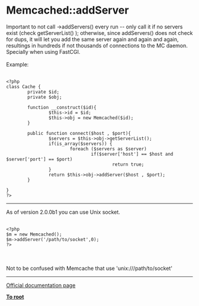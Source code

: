 # Memcached::addServer



Important to not call -&gt;addServers() every run -- only call it if no servers exist (check getServerList() ); otherwise, since addServers() does not check for dups, it will let you add the same server again and again and again, resultings in hundreds if not thousands of connections to the MC daemon. Specially when using FastCGI.<br><br>Example:<br><br>

```
<?php
class Cache {
        private $id;
        private $obj;

        function __construct($id){
                $this->id = $id;
                $this->obj = new Memcached($id);
        }

        public function connect($host , $port){
                $servers = $this->obj->getServerList();
                if(is_array($servers)) {
                        foreach ($servers as $server)
                                if($server['host'] == $host and $server['port'] == $port)
                                        return true;
                }
                return $this->obj->addServer($host , $port);
        }

}
?>
```
  

---

As of version 2.0.0b1 you can use Unix socket.<br><br>

```
<?php
$m = new Memcached();
$m->addServer('/path/to/socket',0);
?>
```
<br><br>Not to be confused with Memcache that use &apos;unix:///path/to/socket&apos;  

---

[Official documentation page](https://www.php.net/manual/en/memcached.addserver.php)

**[To root](/README.md)**